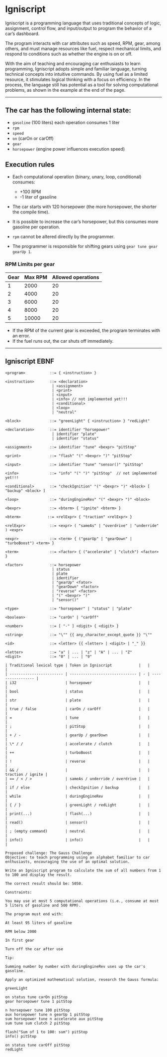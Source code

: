 # Igniscript

Igniscript is a programming language that uses traditional concepts of logic, assignment, control flow, and input/output to program the behavior of a car’s dashboard.

The program interacts with car attributes such as speed, RPM, gear, among others, and must manage resources like fuel, respect mechanical limits, and respond to conditions such as whether the engine is on or off.

With the aim of teaching and encouraging car enthusiasts to learn programming, Igniscript adopts simple and familiar language, turning technical concepts into intuitive commands. By using fuel as a limited resource, it stimulates logical thinking with a focus on efficiency. In the process, the language still has potential as a tool for solving computational problems, as shown in the example at the end of the page.

---
## The car has the following internal state:

- `gasoline` (100 liters)  each operation consumes 1 liter  
- `rpm`  
- `speed`  
- `on` (carOn or carOff)  
- `gear`  
- `horsepower` (engine power influences execution speed)  

## Execution rules

- Each computational operation (binary, unary, loop, conditional) consumes:  
  - +100 RPM  
  - -1 liter of gasoline  

- The car starts with 120 horsepower (the more horsepower, the shorter the compile time).  
- It is possible to increase the car’s horsepower, but this consumes more gasoline per operation.

- `rpm` cannot be altered directly by the programmer.  
- The programmer is responsible for shifting gears using `gear tune gear gearUp 1`.  

### RPM Limits per gear

| Gear | Max RPM | Allowed operations |
|------|---------|--------------------|
| 1    | 2000    | 20                 |
| 2    | 4000    | 20                 |
| 3    | 6000    | 20                 |
| 4    | 8000    | 20                 |
| 5    | 10000   | 20                 |

- If the RPM of the current gear is exceeded, the program terminates with an error.  
- If the fuel runs out, the car shuts off immediately.  

---

## Igniscript EBNF

```ebnf
<program>           ::= { <instruction> }

<instruction>       ::= <declaration>
                     | <assignment>
                     | <print>
                     | <input>
                     | <info> // not implemented yet!!!
                     | <conditional>
                     | <loop>
                     | "neutral"

<block>             ::= "greenLight" { <instruction> } "redLight"

<declaration>       ::= identifier "horsepower"
                     | identifier "plate"
                     | identifier "status"

<assignment>        ::= identifier "tune" <bexpr> "pitStop"

<print>             ::= "flash" "(" <bexpr> ")" "pitStop"

<input>             ::= identifier "tune" "sensor()" "pitStop"

<info>              ::= "info" "(" ")" "pitStop"  // not implemented yet!!!

<conditional>       ::= "checkIgnition" "(" <bexpr> ")" <block> [ "backup" <block> ]

<loop>              ::= "duringEngineRev" "(" <bexpr> ")" <block>

<bexpr>             ::= <bterm> { "ignite" <bterm> }

<bterm>            ::= <relExpr> { "traction" <relExpr> }

<relExpr>           ::= <expr> ( "sameAs" | "overdrive" | "underride" ) <expr>

<expr>              ::= <term> { ("gearUp" | "gearDown" | "turboBoost") <term> }

<term>              ::= <factor> { ("accelerate" | "clutch") <factor> }

<factor>            ::= horsepower
                     | status
                     | plate
                     | identifier
                     | "gearUp" <fator>
                     | "gearDown" <factor>
                     | "reverse" <factor>
                     | "(" <bexpr> ")"
                     | "sensor()"

<type>              ::= "horsepower" | "status" | "plate"

<boolean>           ::= "carOn" | "carOff"

<number>            ::= [ "-" ] <digit> { <digit> }

<string>            ::= "\"" {{ any_character_except_quote }} "\""

<id>                ::= <letter> {{ <letter> | <digit> | "_" }}

<letter>            ::= "a" | ... | "z" | "A" | ... | "Z"
<digit>             ::= "0" | ... | "9"

| Traditional lexical type | Token in Igniscript            |   |                   |
| ------------------------ | ------------------------------ | - | ----------------- |
| i32                      | horsepower                     |   |                   |
| bool                     | status                         |   |                   |
| str                      | plate                          |   |                   |
| true / false             | carOn / carOff                 |   |                   |
| =                        | tune                           |   |                   |
| ;                        | pitStop                        |   |                   |
| + / -                    | gearUp / gearDown              |   |                   |
| \* / /                   | accelerate / clutch            |   |                   |
| ++                       | turboBoost                     |   |                   |
| !                        | reverse                        |   |                   |
| && /                     |                                |   | traction / ignite |
| == / < / >               | sameAs / underride / overdrive |   |                   |
| if / else                | checkIgnition / backup         |   |                   |
| while                    | duringEngineRev                |   |                   |
| { / }                    | greenLight / redLight          |   |                   |
| print(...)               | flash(...)                     |   |                   |
| read()                   | sensor()                       |   |                   |
| ; (empty command)        | neutral                        |   |                   |
| info()                   | info()                         |   |                   |

Proposed challenge: The Gauss Challenge
Objective: to teach programming using an alphabet familiar to car enthusiasts, encouraging the use of an optimal solution.

Write an Igniscript program to calculate the sum of all numbers from 1 to 100 and display the result.

The correct result should be: 5050.

Constraints:

You may use at most 5 computational operations (i.e., consume at most 5 liters of gasoline and 500 RPM).

The program must end with:

At least 95 liters of gasoline

RPM below 2000

In first gear

Turn off the car after use

Tip:

Summing number by number with duringEngineRev uses up the car's gasoline.

Apply an optimized mathematical solution, research the Gauss formula:

greenLight

on status tune carOn pitStop
gear horsepower tune 1 pitStop

n horsepower tune 100 pitStop
aux horsepower tune n gearUp 1 pitStop
sum horsepower tune n accelerate aux pitStop
sum tune sum clutch 2 pitStop

flash("Sum of 1 to 100: sum") pitStop
info() pitStop

on status tune carOff pitStop
redLight
